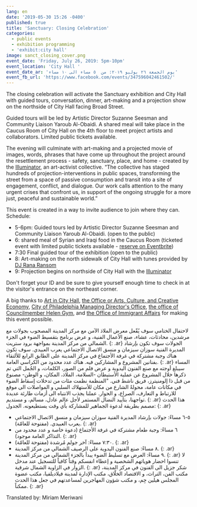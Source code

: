 ```yaml
---
lang: en
date: '2019-05-30 15:26 -0400'
published: true
title: 'Sanctuary: Closing Celebration'
categories:
  - public events
  - exhibition programming
  - 'exhibit:city hall'
image: sanct_closing_cover.png
event_date: 'Friday, July 26, 2019: 5pm-10pm'
event_location: 'City Hall '
event_date_ar: 'يوم الجمعة ٢٦ يوليو ٢٠١٩: من  ٥ مساء الى ١٠ مساء'
event_fb_url: 'https://www.facebook.com/events/347596042461502/'
---
```

The closing celebration will activate the Sanctuary exhibition and City Hall with guided tours, conversation, dinner, art-making and a projection show on the northside of City Hall facing Broad Street.

Guided tours will be led by Artistic Director Suzanne Seesman and Community Liaison Yaroub Al-Obaidi. A shared meal will take place in the Caucus Room of City Hall on the 4th floor to meet project artists and collaborators. Limited public tickets available.  

The evening will culminate with art-making and a projected movie of images, words, phrases that have come up throughout the project around the resettlement process - safety, sanctuary, place, and home - created by the [Illuminator](http://theilluminator.org/), an art-activist collective.
“The collective has staged hundreds of projection-interventions in public spaces, transforming the street from a space of passive consumption and transit into a site of engagement, conflict, and dialogue. Our work calls attention to the many urgent crises that confront us, in support of the ongoing struggle for a more just, peaceful and sustainable world.”

This event is created in a way to invite audience to join where they can.
Schedule:
- 5-6pm: Guided tours led by Artistic Director Suzanne Seesman and Community Liaison Yaroub Al-Obaidi. (open to the public)
- 6: shared meal of Syrian and Iraqi food in the Caucus Room (ticketed event with limited public tickets available - [reserve on Eventbrite](chrome-extension://klbibkeccnjlkjkiokjodocebajanakg/suspended.html#ttl=%22Sanctuary%22%20Closing%20Celebration%20Dinner%20Tickets%2C%20Fri%2C%20Jul%2026%2C%202019%20at%205%3A00%20PM%20%7C%20Eventbrite&pos=0&uri=https://www.eventbrite.com/e/sanctuary-closing-celebration-dinner-tickets-65209010907))
- 7:30 Final guided tour of the exhibition (open to the public)
- 8: Art-making on the north sidewalk of City Hall with tunes provided by [DJ Rana Ransom](https://www.facebook.com/ranaransom/)
- 9: Projection begins on northside of City Hall with the [Illuminator](http://theilluminator.org/)

Don't forget your ID and be sure to give yourself enough time to check in at the visitor's entrance on the northeast corner.

A big thanks to [Art in City Hall](http://creativephl.org/exhibitions/), [the Office or  Arts, Culture, and Creative Economy](http://creativephl.org/), [City of Philadelphia Managing Director's Office](https://www.phila.gov/mdo/pages/default.aspx), [the office of  Councilmember Helen Gym](http://phlcouncil.com/helengym/), and [the Office of Immigrant Affairs](https://www.phila.gov/departments/office-of-immigrant-affairs/) for making this event possible.

لاحتفال الختامي سوف يُفّعل معرض الملاذ الآمن مع مركز المدينة المصحوب بجولات مع مرشدين، محادثات، عشاء، صنع الأعمال الفنية، و عرض برنامج بتقسيط الضوء في الجزء الشمالي من مركز المدينة بمواجهة برود ستريت.
{: .ar}
الجولات سوف تكون بإرشاد المديرة الفنية سوزان سيزمان و منسق الاتصال الاجتماعي يعرب العبيدي. سوف تكون هناك وجبة مشتركة في غرفة الأجتماع في مركز المدينة على الطابق الرابع  للألتقاء بفنانين المشروع و المشاركين فيه. هناك عدد محدود من الكراسي العامة.
{: .ar}
المساء سيبلغ أوجته مع صنع الفنون اليدوية و عرض فلم من الصور، الكلمات، و الجُمل التي تم ذكرها خلال المشروع عن عملية الأستيطان -السلامة، الملاذ، المكان، و الوطن- مصنوع من قبل ذا إلومنيترز، فريق ناشط فني. "المنظمة نظمت مئات من تدخلات إسقاط الضوء في مكانات عامة، محولةً الشارع من مكان للأستهلاك السلبي و المواصلات الى موقع للارتباط و التعارف، الصراع، و الحوار. عملنا يجذب الانتباه الى أزمات طارئة عديدة تواجهنا، بتأييد النضال المستمر لأجل عالم عادل، مسالم، و مستديم.
{: .ar}
هذا الحدث مصمم بطريقة لدعوة الجماهير للمشاركة بأي وقت يستطيعونه. الجدول:
{: .ar}
* ٥-٦ مساءً: جولات بإرشاد المديرة الفنية سوزان سيزمان و منسق الاتصال الاجتماعي يعرب العبيدي. (مفتوحة للعامّة).
{: .ar}
* ٦ مساءً: وجبة طعام مشتركة في غرفة الأجتماع (دعوة خاصة و عدد محدود من التذاكر العامة موجود).
{: .ar}
* ٧:٣٠ مساءً: آخر جولم مُرشدة (مفتوحة للعامّة).
{: .ar}
* ٨ مساءً: صنع الفنون اليدوية على الرصيف الشمالي من مركز المدينة.
{: .ar}
* ٩ مساءً: العرض مع تسليط الضوء يبدأ بالجزء الشمالي من مركز المدينة.
{: .ar}
لا تنسوا احضار هوياتهم الشخصية و إعطاء انفسكم وقتاً كافياً للتسجيل عند مدخل الزوار في الزاوية الشمال شرقية.
{: .ar}
شكر جزيل الى الفنون في مركز المدينة، مكتب الفن، التراث، و الاقتصاد الخلّاق، مكتب الإدارة لمدينة فيلاديلفيا، مكتب عضوة المجلس هيلين جِم، و مكتب شؤون المهاجرين لمساعدتهم في جعل هذا الحدث ممكناً.
{: .ar}

Translated by: Miriam Meriwani
